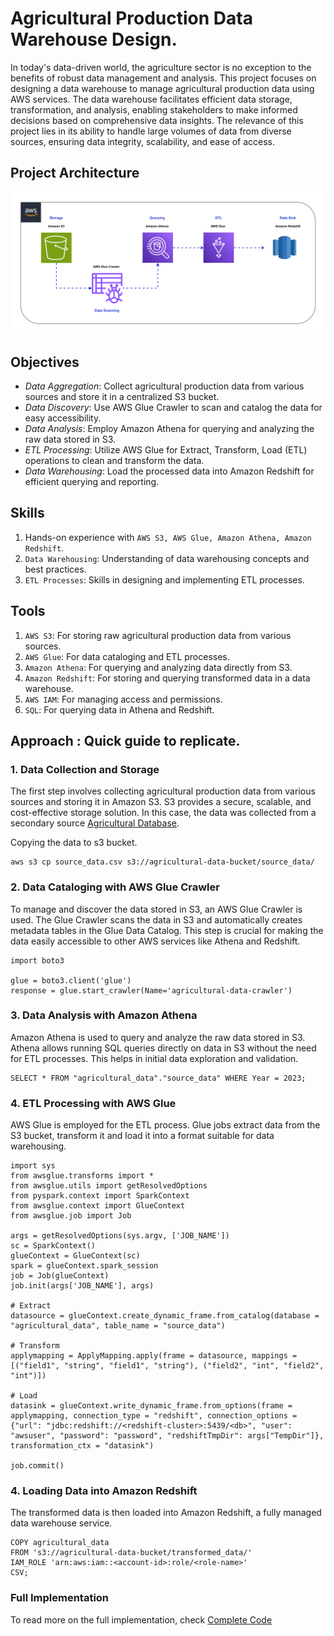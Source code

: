 # Agricultural Production Data Warehouse Design.
In today's data-driven world, the agriculture sector is no exception to the benefits of robust data management and analysis. This project focuses on designing a data warehouse to manage agricultural production data using AWS services. The data warehouse facilitates efficient data storage, transformation, and analysis, enabling stakeholders to make informed decisions based on comprehensive data insights. The relevance of this project lies in its ability to handle large volumes of data from diverse sources, ensuring data integrity, scalability, and ease of access.

## Project Architecture
![project architecture](https://github.com/Samuel-Njoroge/agricultural-production-data-warehousing/blob/main/project_images/agricultural_production.svg)

## Objectives
- *Data Aggregation*: Collect agricultural production data from various sources and store it in a centralized S3 bucket.
- *Data Discovery*: Use AWS Glue Crawler to scan and catalog the data for easy accessibility.
- *Data Analysis*: Employ Amazon Athena for querying and analyzing the raw data stored in S3.
- *ETL Processing*: Utilize AWS Glue for Extract, Transform, Load (ETL) operations to clean and transform the data.
- *Data Warehousing*: Load the processed data into Amazon Redshift for efficient querying and reporting.

## Skills
1. Hands-on experience with `AWS S3, AWS Glue, Amazon Athena, Amazon Redshift`.
2. `Data Warehousing`: Understanding of data warehousing concepts and best practices.
3. `ETL Processes`: Skills in designing and implementing ETL processes.

## Tools
1. `AWS S3`: For storing raw agricultural production data from various sources.
2. `AWS Glue`: For data cataloging and ETL processes.
3. `Amazon Athena`: For querying and analyzing data directly from S3.
4. `Amazon Redshift`: For storing and querying transformed data in a data warehouse.
5. `AWS IAM`: For managing access and permissions.
6. `SQL`: For querying data in Athena and Redshift.

## Approach : Quick guide to replicate.
### 1. Data Collection and Storage
The first step involves collecting agricultural production data from various sources and storing it in Amazon S3. S3 provides a secure, scalable, and cost-effective storage solution. 
In this case, the data was collected from a secondary source [Agricultural Database](https://www.kaggle.com/datasets/jacopoferretti/usa-department-of-agricultures-usda-database/data).

Copying the data to s3 bucket.
```
aws s3 cp source_data.csv s3://agricultural-data-bucket/source_data/

```

### 2. Data Cataloging with AWS Glue Crawler
To manage and discover the data stored in S3, an AWS Glue Crawler is used. The Glue Crawler scans the data in S3 and automatically creates metadata tables in the Glue Data Catalog. This step is crucial for making the data easily accessible to other AWS services like Athena and Redshift.

```
import boto3

glue = boto3.client('glue')
response = glue.start_crawler(Name='agricultural-data-crawler')
```

### 3. Data Analysis with Amazon Athena
Amazon Athena is used to query and analyze the raw data stored in S3. Athena allows running SQL queries directly on data in S3 without the need for ETL processes. This helps in initial data exploration and validation.

```
SELECT * FROM "agricultural_data"."source_data" WHERE Year = 2023;
```

### 4. ETL Processing with AWS Glue
AWS Glue is employed for the ETL process. Glue jobs extract data from the S3 bucket, transform it and load it into a format suitable for data warehousing.
```
import sys
from awsglue.transforms import *
from awsglue.utils import getResolvedOptions
from pyspark.context import SparkContext
from awsglue.context import GlueContext
from awsglue.job import Job

args = getResolvedOptions(sys.argv, ['JOB_NAME'])
sc = SparkContext()
glueContext = GlueContext(sc)
spark = glueContext.spark_session
job = Job(glueContext)
job.init(args['JOB_NAME'], args)

# Extract
datasource = glueContext.create_dynamic_frame.from_catalog(database = "agricultural_data", table_name = "source_data")

# Transform
applymapping = ApplyMapping.apply(frame = datasource, mappings = [("field1", "string", "field1", "string"), ("field2", "int", "field2", "int")])

# Load
datasink = glueContext.write_dynamic_frame.from_options(frame = applymapping, connection_type = "redshift", connection_options = {"url": "jdbc:redshift://<redshift-cluster>:5439/<db>", "user": "awsuser", "password": "password", "redshiftTmpDir": args["TempDir"]}, transformation_ctx = "datasink")

job.commit()

```

### 4. Loading Data into Amazon Redshift
The transformed data is then loaded into Amazon Redshift, a fully managed data warehouse service.

```
COPY agricultural_data
FROM 's3://agricultural-data-bucket/transformed_data/'
IAM_ROLE 'arn:aws:iam::<account-id>:role/<role-name>'
CSV;
```
### Full Implementation
To read more on the full implementation, check [Complete Code](https://github.com/Samuel-Njoroge/agricultural-production-data-warehousing/blob/main/agricultural_data.ipynb)
